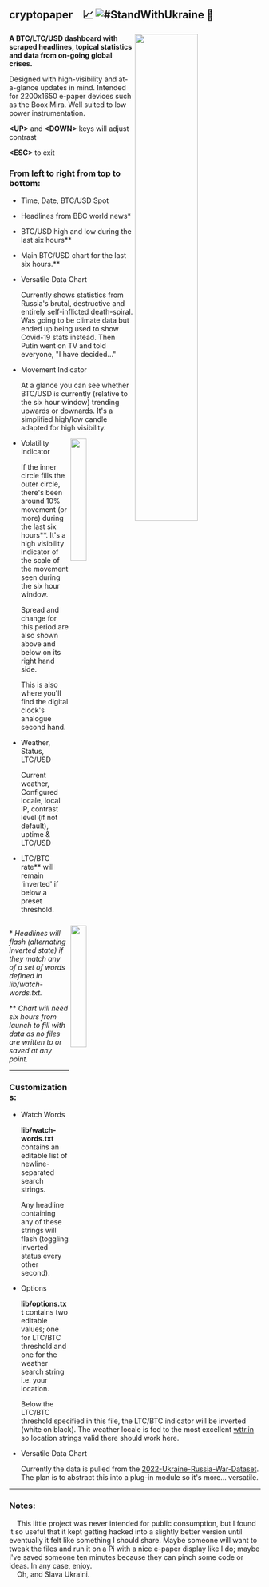 ## cryptopaper  &nbsp;&nbsp;  :chart_with_upwards_trend: ![#StandWithUkraine](https://raw.githubusercontent.com/vshymanskyy/StandWithUkraine/main/badges/StandWithUkraineFlat.svg) :newspaper:
<img src="https://user-images.githubusercontent.com/6677966/234790110-400add24-bf82-4109-b8a9-505b3fcef9c7.png" width="50%" height="50%" align="right" />

**A BTC/LTC/USD dashboard with scraped headlines, topical statistics and data from on-going global crises.**


Designed with high-visibility and at-a-glance updates in mind.  Intended for 2200x1650 e-paper devices such as the Boox Mira.  Well suited to low power instrumentation.


**&lt;UP&gt;** and **&lt;DOWN&gt;** keys will adjust contrast

**&lt;ESC&gt;** to exit


### From left to right from top to bottom:
- Time, Date, BTC/USD Spot
- Headlines from BBC world news*
- BTC/USD high and low during the last six hours**
- Main BTC/USD chart for the last six hours.**
- Versatile Data Chart
    
    Currently shows statistics from Russia's brutal, destructive and entirely self-inflicted death-spiral. Was going to be climate data but ended up being used to show Covid-19 stats instead. Then Putin went on TV and told everyone, "I have decided..."
- Movement Indicator
    
    At a glance you can see whether BTC/USD is currently (relative to the six hour window) trending upwards or downards. It's a simplified high/low candle adapted for high visibility.
    
<img src="https://user-images.githubusercontent.com/6677966/233832158-7e42e4ac-bd03-4369-b225-5c6c31f826ad.png" width="25%" height="25%" align="right" />

- Volatility Indicator
    
    If the inner circle fills the outer circle, there's been around 10% movement (or more) during the last six hours**.  It's a high visibility indicator of the scale of the movement seen during the six hour window. 
    
    Spread and change for this period are also shown above and below on its right hand side.
 
    This is also where you'll find the digital clock's analogue second hand.

- Weather, Status, LTC/USD
    
    Current weather, Configured locale, local IP, contrast level (if not default), uptime & LTC/USD
    
<img src="https://user-images.githubusercontent.com/6677966/233561264-787c6f9b-b217-4bd5-b1ed-eb5739ab9676.png" width="25%" height="25%" align="right" />

- LTC/BTC rate** will remain 'inverted' if below a preset threshold.
<br/><br/>

\* _Headlines will flash (alternating inverted state) if they match any of a set of words defined in lib/watch-words.txt._

\** _Chart will need six hours from launch to fill with data as no files are written to or saved at any point._

---

### Customizations:

- Watch Words

    <b>lib/watch-words.txt</b> contains an editable list of newline-separated search strings.
    
    Any headline containing any of these strings will flash (toggling inverted status every other second).
    
- Options

    <b>lib/options.txt</b> contains two editable values; one for LTC/BTC threshold and one for the weather search string i.e. your location.
    
    Below the LTC/BTC threshold specified in this file, the LTC/BTC indicator will be inverted (white on black).
    The weather locale is fed to the most excellent [wttr.in](https://github.com/chubin/wttr.in) so location strings valid there should work here.
    
- Versatile Data Chart

    Currently the data is pulled from the [2022-Ukraine-Russia-War-Dataset](https://github.com/PetroIvaniuk/2022-Ukraine-Russia-War-Dataset).
    The plan is to abstract this into a plug-in module so it's more... versatile.
    
---

### Notes:

&nbsp;&nbsp;&nbsp;&nbsp;This little project was never intended for public consumption, but I found it so useful that it kept getting hacked into a slightly better version until eventually it felt like something I should share. Maybe someone will want to tweak the files and run it on a Pi with a nice e-paper display like I do; maybe I've saved someone ten minutes because they can pinch some code or ideas.  In any case, enjoy.  
&nbsp;&nbsp;&nbsp;&nbsp;Oh, and Slava Ukraini.
    
    
  
